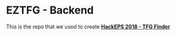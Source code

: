# EZTFG - Backend

This is the repo that we used to create **[HackEPS 2018 - TFG Finder](https://github.com/VicDivi/TFGGWP/)**
